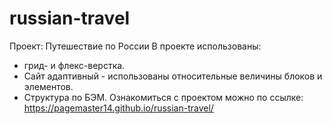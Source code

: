 # russian-travel
Проект: Путешествие по России
В проекте использованы:
- грид- и флекс-верстка.
- Сайт адаптивный - использованы относительные величины блоков и элементов.
- Структура по БЭМ.
Ознакомиться с проектом можно по ссылке: https://pagemaster14.github.io/russian-travel/
